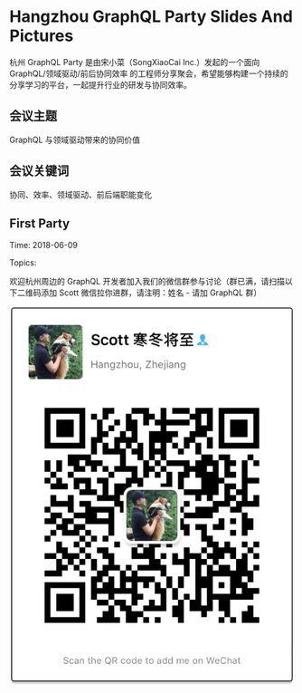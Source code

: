 # Hangzhou GraphQL Party Slides And Pictures

杭州 GraphQL Party 是由宋小菜（SongXiaoCai Inc.）发起的一个面向 GraphQL/领域驱动/前后协同效率 的工程师分享聚会，希望能够构建一个持续的分享学习的平台，一起提升行业的研发与协同效率。

## 会议主题

GraphQL 与领域驱动带来的协同价值

## 会议关键词

协同、效率、领域驱动、前后端职能变化

## First Party

Time: 2018-06-09

Topics:

欢迎杭州周边的 GraphQL 开发者加入我们的微信群参与讨论（群已满，请扫描以下二维码添加 Scott 微信拉你进群，请注明：姓名 - 请加 GraphQL 群）

![](./qrcode.jpeg)
